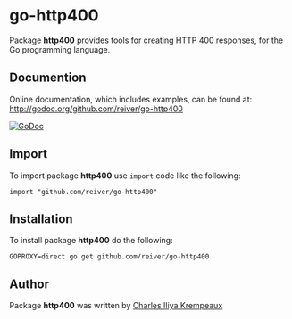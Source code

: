 # go-http400

Package **http400** provides tools for creating HTTP 400 responses, for the Go programming language.

## Documention

Online documentation, which includes examples, can be found at: http://godoc.org/github.com/reiver/go-http400

[![GoDoc](https://godoc.org/github.com/reiver/go-http400?status.svg)](https://godoc.org/github.com/reiver/go-http400)

## Import

To import package **http400** use `import` code like the following:

```
import "github.com/reiver/go-http400"
```

## Installation

To install package **http400** do the following:

```
GOPROXY=direct go get github.com/reiver/go-http400
```

## Author

Package **http400** was written by [Charles Iliya Krempeaux](http://reiver.link)
